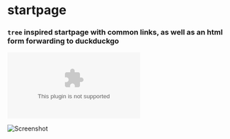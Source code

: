 # startpage

### `tree` inspired startpage with common links, as well as an html form forwarding to duckduckgo

![Try it out here!](start.skovati.com)

![Screenshot](scrot.png)
